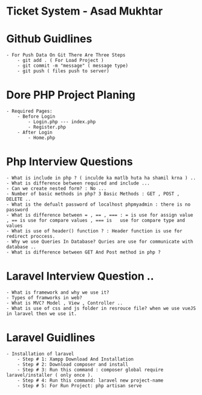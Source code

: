 # Ticket System - Asad Mukhtar
# Github Guidlines
    - For Push Data On Git There Are Three Steps
        - git add . ( For Load Project )
        - git commit -m "message" ( message type)
        - git push ( files push to server)
# Dore PHP Project Planing
    - Required Pages:
        - Before Login
            - Login.php --- index.php
            - Register.php
        - After Login
            - Home.php
# Php Interview Questions
    - What is include in php ? ( inculde ka matlb huta ha shamil krna ) ..
    - What is difference between required and include ...
    - Can we create nested form? : No ...
    - Number of basic methods in php? 3 Basic Methods : GET , POST , DELETE ..
    - What is the defualt password of localhost phpmyadmin : there is no password
    - What is difference between = , == , === : = is use for assign value , == is use for compare values , === is   use for compare type and values
    - What is use of header() function ? : Header function is use for redirect proccess.
    - Why we use Queries In Database? Quries are use for communicate with database ..
    - What is difference between GET And Post method in php ?
# Laravel Interview Question ..
    - What is framework and why we use it?
    - Types of framworks in web?
    - What is MVC? Model , View , Controller ..
    - What is use of css and js folder in resrouce file? when we use vueJS in laravel then we use it.

# Laravel Guidlines
    - Installation of laravel
        - Step # 1: Xampp Download And Installation 
        - Step # 2: Download composer and install
        - Step # 3: Run this command : composer global require laravel/installer ( only once ).
        - Step # 4: Run this command: laravel new project-name
        - Step # 5: For Run Project: php artisan serve